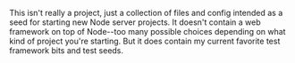This isn't really a project, just a collection of files and config
intended as a seed for starting new Node server projects.  It doesn't
contain a web framework on top of Node--too many possible choices
depending on what kind of project you're starting.  But it does
contain my current favorite test framework bits and test seeds.

